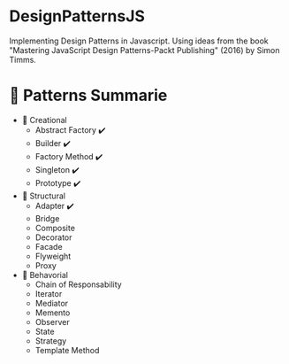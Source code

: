 # DesignPatternsJS

Implementing Design Patterns in Javascript. Using ideas from the book "Mastering JavaScript Design Patterns-Packt Publishing" (2016) by Simon Timms.

# :book: Patterns Summarie

- :seedling: Creational
  - Abstract Factory :heavy_check_mark:
  - Builder :heavy_check_mark:
  - Factory Method :heavy_check_mark:
  - Singleton :heavy_check_mark:
  - Prototype :heavy_check_mark:
- :construction_worker: Structural
  - Adapter :heavy_check_mark:
  - Bridge
  - Composite
  - Decorator
  - Facade
  - Flyweight
  - Proxy
- :slot_machine: Behavorial
  - Chain of Responsability
  - Iterator
  - Mediator
  - Memento
  - Observer
  - State
  - Strategy
  - Template Method
